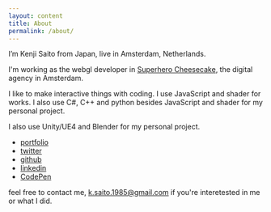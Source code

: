 ```yaml
---
layout: content
title: About
permalink: /about/
---
```


I’m Kenji Saito from Japan, live in Amsterdam, Netherlands.

I'm working as the webgl developer in [Superhero Cheesecake](http://superherocheesecake.com/), the digital agency in Amsterdam.

I like to make interactive things with coding. I use JavaScript and shader for works. I also use C#, C++ and python besides JavaScript and shader for my personal project.

I also use Unity/UE4 and Blender for my personal project. 

- [portfolio](http://kenji-special.info/)
- [twitter](https://twitter.com/kenji_special)
- [github](https://github.com/kenjiSpecial)
- [linkedin](https://www.linkedin.com/in/kenji-saito-5a327340)
- [CodePen](http://codepen.io/kenjiSpecial/)

feel free to contact me, <a href="mailto:k.saito.1985@gmail.com" target="_top">k.saito.1985@gmail.com</a> if you're interetested in me or what I did.
